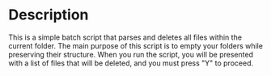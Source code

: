 # Description
This is a simple batch script that parses and deletes all files within the current folder. The main purpose of this script is to empty your folders while preserving their structure. When you run the script, you will be presented with a list of files that will be deleted, and you must press "Y" to proceed.

